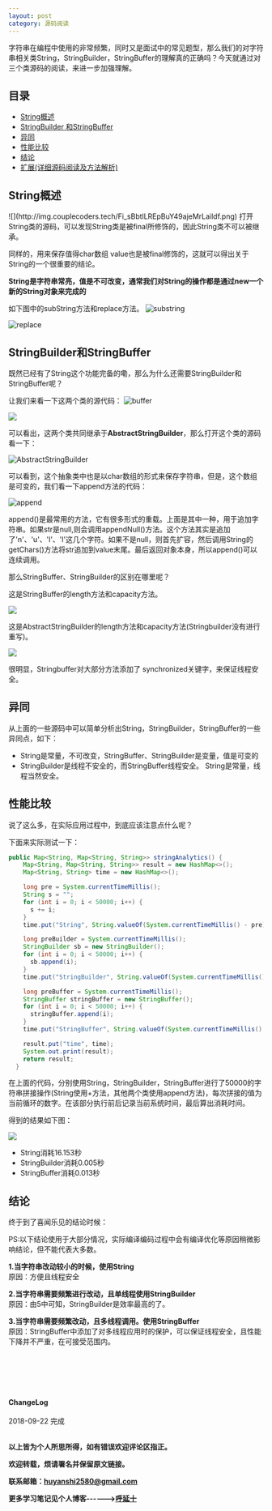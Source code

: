 ```yaml
---
layout: post
category: 源码阅读
---
```


 字符串在编程中使用的非常频繁，同时又是面试中的常见题型，那么我们的对字符串相关类String，StringBuilder，StringBuffer的理解真的正确吗？今天就通过对三个类源码的阅读，来进一步加强理解。  


 ## 目录
 * <a href="#2">String概述</a>
 * <a href="#3">StringBuilder 和StringBuffer</a>
 * <a href="#4">异同</a>
 * <a href="#5">性能比较</a>
 * <a href="#6">结论</a>
 * <a href="#7">扩展(详细源码阅读及方法解析)</a>



 <h2 id="2"> String概述</h2>
  ![](http://img.couplecoders.tech/Fi_sBbtlLREpBuY49ajeMrLaildf.png)
打开String类的源码，可以发现String类是被final所修饰的，因此String类不可以被继承。  

同样的，用来保存值得char数组 value也是被final修饰的，这就可以得出关于String的一个很重要的结论。  

**String是字符串常亮，值是不可改变，通常我们对String的操作都是通过new一个新的String对象来完成的**  

如下图中的subString方法和replace方法。
![substring](http://img.couplecoders.tech/markdown-img-paste-20180921000114583.png)

![replace](http://img.couplecoders.tech/markdown-img-paste-20180921000240260.png)


 <h2 id="3"> StringBuilder和StringBuffer</h2>

 既然已经有了String这个功能完备的嘞，那么为什么还需要StringBuilder和StringBuffer呢？


 让我们来看一下这两个类的源代码：
 ![buffer](http://img.couplecoders.tech/markdown-img-paste-20180921002301146.png)

 ![](http://img.couplecoders.tech/markdown-img-paste-20180921002336352.png)

 可以看出，这两个类共同继承于**AbstractStringBuilder**，那么打开这个类的源码看一下：

 ![AbstractStringBuilder](http://img.couplecoders.tech/markdown-img-paste-20180921002434384.png)

 可以看到，这个抽象类中也是以char数组的形式来保存字符串，但是，这个数组是可变的，我们看一下append方法的代码：  

![append](http://img.couplecoders.tech/markdown-img-paste-20180921002947941.png)

 append()是最常用的方法，它有很多形式的重载。上面是其中一种，用于追加字符串。如果str是null,则会调用appendNull()方法。这个方法其实是追加了'n'、'u'、'l'、'l'这几个字符。如果不是null，则首先扩容，然后调用String的getChars()方法将str追加到value末尾。最后返回对象本身，所以append()可以连续调用。


那么StringBuffer、StringBuilder的区别在哪里呢？

这是StringBuffer的length方法和capacity方法。

![](http://img.couplecoders.tech/markdown-img-paste-2018092100342915.png)

这是AbstractStringBuilder的length方法和capacity方法(Stringbuilder没有进行重写)。

![](http://img.couplecoders.tech/markdown-img-paste-20180921003635251.png)

很明显，Stringbuffer对大部分方法添加了 synchronized关键字，来保证线程安全。


 <h2 id="4"> 异同</h2>

从上面的一些源码中可以简单分析出String，StringBuilder，StringBuffer的一些异同点，如下：  
* String是常量，不可改变，StringBuffer、StringBuilder是变量，值是可变的
* StringBuilder是线程不安全的，而StringBuffer线程安全。 String是常量，线程当然安全。


<h2 id="5"> 性能比较</h2>

说了这么多，在实际应用过程中，到底应该注意点什么呢？

下面来实际测试一下：  

```java
public Map<String, Map<String, String>> stringAnalytics() {
    Map<String, Map<String, String>> result = new HashMap<>();
    Map<String, String> time = new HashMap<>();

    long pre = System.currentTimeMillis();
    String s = "";
    for (int i = 0; i < 50000; i++) {
      s += i;
    }
    time.put("String", String.valueOf(System.currentTimeMillis() - pre));

    long preBuilder = System.currentTimeMillis();
    StringBuilder sb = new StringBuilder();
    for (int i = 0; i < 50000; i++) {
      sb.append(i);
    }
    time.put("StringBuilder", String.valueOf(System.currentTimeMillis() - preBuilder));

    long preBuffer = System.currentTimeMillis();
    StringBuffer stringBuffer = new StringBuffer();
    for (int i = 0; i < 50000; i++) {
      stringBuffer.append(i);
    }
    time.put("StringBuffer", String.valueOf(System.currentTimeMillis() - preBuffer));

    result.put("time", time);
    System.out.print(result);
    return result;
  }
```

在上面的代码，分别使用String，StringBuilder，StringBuffer进行了50000的字符串拼接操作(String使用+方法，其他两个类使用append方法)，每次拼接的值为当前循环的数字。在该部分执行前后记录当前系统时间，最后算出消耗时间。

得到的结果如下图：  

![](http://img.couplecoders.tech/markdown-img-paste-2018092100463015.png)

* String消耗16.153秒
* StringBuilder消耗0.005秒
* StringBuffer消耗0.013秒

<h2 id="6"> 结论</h2>
终于到了喜闻乐见的结论时候：  

PS:以下结论使用于大部分情况，实际编译编码过程中会有编译优化等原因稍微影响结论，但不能代表大多数。

**1.当字符串改动较小的时候，使用String**  
原因：方便且线程安全

**2.当字符串需要频繁进行改动，且单线程使用StringBuilder**  
原因：由5中可知，StringBuilder是效率最高的了。

**3.当字符串需要频繁改动，且多线程调用。使用StringBuffer**  
原因：StringBuffer中添加了对多线程应用时的保护，可以保证线程安全，且性能下降并不严重，在可接受范围内。










<br>
<br>
<br>
<br>
<h4>ChangeLog</h4>
2018-09-22 完成
<br>
<br>

**以上皆为个人所思所得，如有错误欢迎评论区指正。**

**欢迎转载，烦请署名并保留原文链接。**

**联系邮箱：huyanshi2580@gmail.com**

**更多学习笔记见个人博客------><a href="{{ site.baseurl }}/">呼延十</a>**
